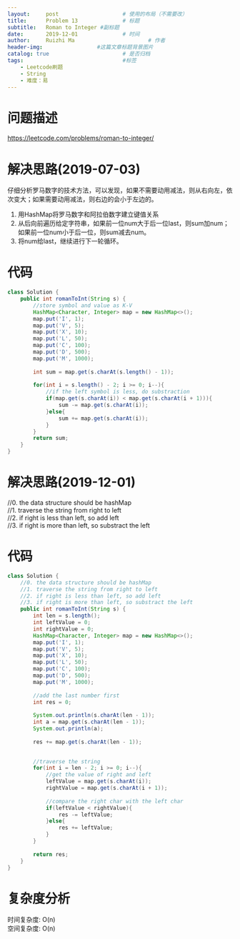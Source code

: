 ```yaml
---
layout:     post   				    # 使用的布局（不需要改）
title:      Problem 13				# 标题 
subtitle:   Roman to Integer #副标题
date:       2019-12-01				# 时间
author:     Ruizhi Ma 						# 作者
header-img:              	#这篇文章标题背景图片
catalog: true 						# 是否归档
tags:								#标签
    - Leetcode刷题
    - String
    - 难度：易
---
```

# 问题描述
https://leetcode.com/problems/roman-to-integer/

# 解决思路(2019-07-03)
仔细分析罗马数字的技术方法，可以发现，如果不需要动用减法，则从右向左，依次变大；如果需要动用减法，则右边的会小于左边的。
1. 用HashMap将罗马数字和阿拉伯数字建立键值关系  
2. 从后向前遍历给定字符串，如果前一位num大于后一位last，则sum加num；如果前一位num小于后一位，则sum减去num。
3. 将num给last，继续进行下一轮循环。

# 代码
```java
class Solution {
    public int romanToInt(String s) {
        //store symbol and value as K-V
        HashMap<Character, Integer> map = new HashMap<>();
        map.put('I', 1);
        map.put('V', 5);
        map.put('X', 10);
        map.put('L', 50);
        map.put('C', 100);
        map.put('D', 500);
        map.put('M', 1000);
        
        int sum = map.get(s.charAt(s.length() - 1));
        
        for(int i = s.length() - 2; i >= 0; i--){
            //if the left symbol is less, do substraction
            if(map.get(s.charAt(i)) < map.get(s.charAt(i + 1))){
                sum -= map.get(s.charAt(i));
            }else{
                sum += map.get(s.charAt(i));
            }
        }
        return sum;
    }
}
```

# 解决思路(2019-12-01)
//0. the data structure should be hashMap  
//1. traverse the string from right to left  
//2. if right is less than left, so add left  
//3. if right is more than left, so substract the left  

# 代码
```java
class Solution {
    //0. the data structure should be hashMap
    //1. traverse the string from right to left
    //2. if right is less than left, so add left
    //3. if right is more than left, so substract the left
    public int romanToInt(String s) {
        int len = s.length();
        int leftValue = 0;
        int rightValue = 0;
        HashMap<Character, Integer> map = new HashMap<>();
        map.put('I', 1);
        map.put('V', 5);
        map.put('X', 10);
        map.put('L', 50);
        map.put('C', 100);
        map.put('D', 500);
        map.put('M', 1000);
        
        //add the last number first
        int res = 0;
        
        System.out.println(s.charAt(len - 1));
        int a = map.get(s.charAt(len - 1));
        System.out.println(a);
        
        res += map.get(s.charAt(len - 1));

        
        //traverse the string
        for(int i = len - 2; i >= 0; i--){
            //get the value of right and left
            leftValue = map.get(s.charAt(i));
            rightValue = map.get(s.charAt(i + 1));
            
            //compare the right char with the left char
            if(leftValue < rightValue){
                res -= leftValue;
            }else{
                res += leftValue;
            }
        }
        
        return res;
    }
}
```

# 复杂度分析
时间复杂度: O(n)  
空间复杂度: O(n)  
